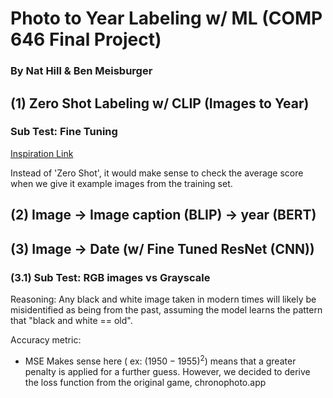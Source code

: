 # Photo to Year Labeling w/ ML (COMP 646 Final Project)
### By Nat Hill & Ben Meisburger


## (1) Zero Shot Labeling w/ CLIP (Images to Year)

### Sub Test: Fine Tuning
[Inspiration Link](https://github.com/LightDXY/FT-CLIP/blob/main/models/finetune_clip.py)

Instead of 'Zero Shot', it would make sense to check the average score when we give it example images from the training set.  


## (2) Image -> Image caption (BLIP) -> year (BERT)



## (3) Image -> Date (w/ Fine Tuned ResNet (CNN))

### (3.1) Sub Test: RGB images vs Grayscale
Reasoning: Any black and white image taken in modern times will likely be misidentified as being from the past, assuming the model learns the pattern that "black and white == old".




Accuracy metric:

* MSE Makes sense here ( ex: $(1950 - 1955)^2$) means that a greater penalty is applied for a further guess. 
However, we decided to derive the loss function from the original game,
chronophoto.app

